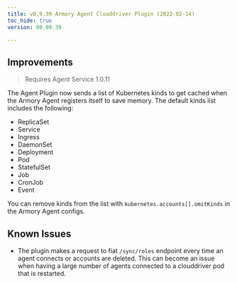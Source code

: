 ```yaml
---
title: v0.9.39 Armory Agent Clouddriver Plugin (2022-02-14)
toc_hide: true
version: 00.09.39

---
```


## Improvements

> Requires Agent Service 1.0.11

The Agent Plugin now sends a list of Kubernetes kinds to get cached when the Armory Agent registers itself to save memory. The default kinds list includes the following:

- ReplicaSet
- Service
- Ingress
- DaemonSet
- Deployment
- Pod
- StatefulSet
- Job
- CronJob
- Event

You can remove kinds from the list with `kubernetes.accounts[].omitKinds` in the Armory Agent configs.

## Known Issues

* The plugin makes a request to fiat `/sync/roles` endpoint every time an agent connects or accounts are deleted. This can become an issue when having a large number of agents connected to a clouddriver pod that is restarted.
